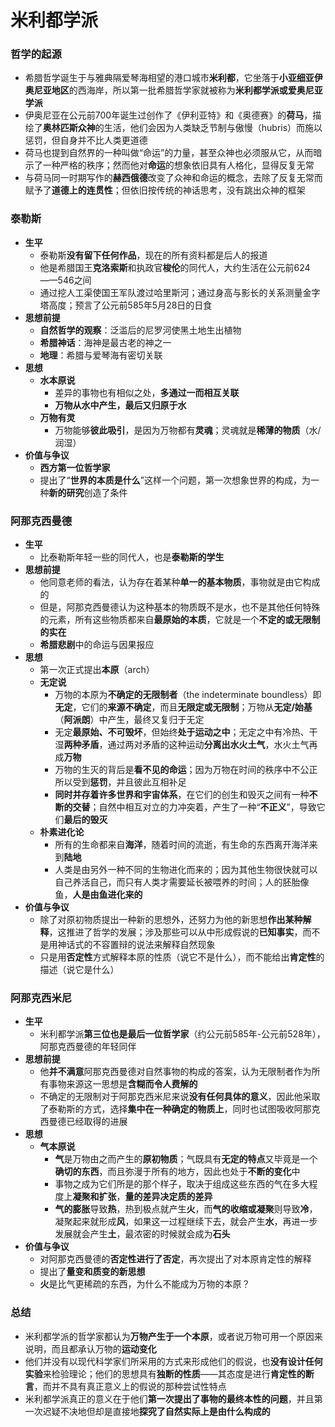 # 米利都学派
### 哲学的起源
* 希腊哲学诞生于与雅典隔爱琴海相望的港口城市**米利都**，它坐落于**小亚细亚伊奥尼亚地区**的西海岸，所以第一批希腊哲学家就被称为**米利都学派或爱奥尼亚学派**
* 伊奥尼亚在公元前700年诞生过创作了《伊利亚特》和《奥德赛》的**荷马**，描绘了**奥林匹斯众神**的生活，他们会因为人类缺乏节制与傲慢（hubris）而施以惩罚，但自身并不比人类更道德
* 荷马也提到自然界的一种叫做“命运”的力量，甚至众神也必须服从它，从而暗示了一种严格的秩序；然而他对**命运**的想象依旧具有人格化，显得反复无常
* 与荷马同一时期写作的**赫西俄德**改变了众神和命运的概念，去除了反复无常而赋予了**道德上的连贯性**；但依旧按传统的神话思考，没有跳出众神的框架
### 泰勒斯
* **生平**
  * 泰勒斯**没有留下任何作品**，现在的所有资料都是后人的报道
  * 他是希腊国王**克洛索斯**和执政官**梭伦**的同代人，大约生活在公元前624——546之间
  * 通过挖人工渠使国王军队渡过哈里斯河；通过身高与影长的关系测量金字塔高度；预言了公元前585年5月28日的日食
* **思想前提**
  * **自然哲学的观察**：泛滥后的尼罗河使黑土地生出植物
  * **希腊神话**：海神是最古老的神之一
  * **地理**：希腊与爱琴海有密切关联
* **思想**
  * **水本原说**
    * 差异的事物也有相似之处，**多通过一而相互关联**
    * **万物从水中产生，最后又归原于水**
  * **万物有灵**
    * 万物能够**彼此吸引**，是因为万物都有**灵魂**；灵魂就是**稀薄的物质**（水/润湿）
* **价值与争议**
  * **西方第一位哲学家**
  * 提出了“**世界的本质是什么**”这样一个问题，第一次想象世界的构成，为一种**新的研究**创造了条件
### 阿那克西曼德
* **生平**
  * 比泰勒斯年轻一些的同代人，也是**泰勒斯的学生**
* **思想前提**
  * 他同意老师的看法，认为存在着某种**单一的基本物质**，事物就是由它构成的
  * 但是，阿那克西曼德认为这种基本的物质既不是水，也不是其他任何特殊的元素，所有这些物质都来自**最原始的本质**，它就是一个**不定的或无限制的实在**
  * **希腊悲剧**中的命运与因果报应
* **思想**
  * 第一次正式提出**本原**（arch）
  * **无定说**
    * 万物的本原为**不确定的无限制者**（the indeterminate boundless）即**无定**，它们的**来源不确定**，而且**无限定或无限制**；万物从**无定/始基**（**阿派朗**）中产生，最终又复归于无定
    * 无定**最原始、不可毁坏**，但始终**处于运动之中**；无定之中有冷热、干湿**两种矛盾**，通过两对矛盾的这种运动**分离出水火土气**，水火土气再成**万物**
    * 万物的生灭的背后是**看不见的命运**；因为万物在时间的秩序中不公正所以受到**惩罚**，并且彼此互相补足
    * **同时并存着许多世界和宇宙体系**，在它们的创生和毁灭之间有一种**不断的交替**；自然中相互对立的力冲突着，产生了一种“**不正义**”，导致它们**最后的毁灭**
  * **朴素进化论**
    * 所有的生命都来自**海洋**，随着时间的流逝，有生命的东西离开海洋来到**陆地**
    * 人类是由另外一种不同的生物进化而来的；因为其他生物很快就可以自己养活自己，而只有人类才需要延长被喂养的时间；人的胚胎像鱼，**人是由鱼进化来的**
* **价值与争议**
  * 除了对原初物质提出一种新的思想外，还努力为他的新思想**作出某种解释**，这推进了哲学的发展；涉及那些可以从中形成假说的**已知事实**，而不是用神话式的不容置辩的说法来解释自然现象
  * 只是用**否定性**方式解释本原的性质（说它不是什么），而不能给出**肯定性**的描述（说它是什么）
### 阿那克西米尼
* **生平**
  * 米利都学派**第三位也是最后一位哲学家**（约公元前585年-公元前528年），阿那克西曼德的年轻同伴
* **思想前提**
  * 他**并不满意**阿那克西曼德对自然事物的构成的答案，认为无限制者作为所有事物来源这一思想是**含糊而令人费解的**
  * 不确定的无限制对于阿那克西米尼来说**没有任何具体的意义**，因此他采取了泰勒斯的方式，选择**集中在一种确定的物质上**，同时也试图吸收阿那克西曼德已经取得的进展
* **思想**
  * **气本原说**
    * **气**是万物由之而产生的**原初物质**；气既具有**无定的特点**又毕竟是一个**确切的东西**，而且弥漫于所有的地方，因此也处于**不断的变化**中
    * 事物之成为它们所是的那个样子，取决于组成这些东西的气在多大程度上**凝聚和扩张**，**量的差异决定质的差异**
    * **气的膨胀**导致**热**，热到极点就产生**火**，而**气的收缩或凝聚**则导致**冷**，凝聚起来就形成**风**，如果这一过程继续下去，就会产生**水**，再进一步发展就会产生**土**，最浓密的时候就会成为**石头**
* **价值与争议**
  * 对阿那克西曼德的**否定性进行了否定**，再次提出了对本原肯定性的解释
  * 提出了**量变和质变的新思想**
  * **火**是比气更稀疏的东西，为什么不能成为万物的本原？
### 总结
* 米利都学派的哲学家都认为**万物产生于一个本原**，或者说万物可用一个原因来说明，而且都承认万物的**运动变化**
* 他们并没有以现代科学家们所采用的方式来形成他们的假说，也**没有设计任何实验**来检验理论；他们的思想具有**独断的性质**——其态度是进行**肯定性的断言**，而并不具有真正意义上的假说的那种尝试性特点
* 米利都学派真正的意义在于他们**第一次提出了事物的最终本性的问题**，并且第一次迟疑不决地但却是直接地**探究了自然实际上是由什么构成的**